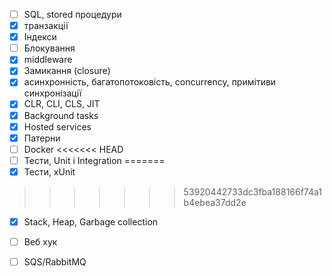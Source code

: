 - [ ] SQL, stored процедури
- [x] транзакції
- [x] Індекси
- [ ] Блокування
- [x] middleware
- [x] Замикання (closure)
- [x] асинхронність, багатопотоковість, concurrency, примітиви синхронізації
- [x] CLR, CLI, CLS, JIT
- [x] Background tasks
- [x] Hosted services
- [x] Патерни
- [ ] Docker
<<<<<<< HEAD
- [ ] Тести, Unit і Integration
=======
- [x] Тести, xUnit
>>>>>>> 53920442733dc3fba188166f74a1b4ebea37dd2e
- [x] Stack, Heap, Garbage collection
- [ ] Веб хук
- [ ] SQS/RabbitMQ

